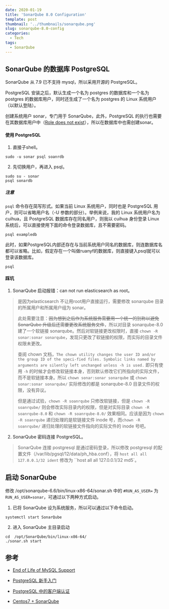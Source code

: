 ```yaml
---
date: 2020-01-19
title: 'SonarQube 8.0 Configuration'
template: post
thumbnail: '../thumbnails/sonarqube.png'
slug: sonarqube-8.0-config
categories:
  - Tech
tags:
  - SonarQube
---
```


## SonarQube 的数据库 PostgreSQL

SonarQube 从 7.9 已不支持 mysql，所以采用开源的 PostgreSQL。

PostgreSQL 安装之后，默认生成一个名为 postgres 的数据库和一个名为 postgres 的数据库用户，同时还生成了一个名为 postgres 的 Linux 系统用户（以默认登陆）。

创建系统用户 sonar，专门用于 SonarQube，此外，PostgreSQL 的执行也需要在其数据库用户中（[Role does not exist](https://stackoverflow.com/questions/11919391/postgresql-error-fatal-role-username-does-not-exist)），所以在数据库中也需创建sonar。

#### 使用 PostgreSQL

1. 直接子shell。

```shell
sudo -u sonar psql soanrdb
```

2. 先切换用户，再进入 psql。

```shell
sudo su - sonar
psql sonardb
```

##### 注意

`psql` 命令存在简写形式。如果当前 Linux 系统用户，同时也是 PostgreSQL 用户，则可以省略用户名（-U 参数的部分）。举例来说，我的 Linux 系统用户名为 cuihua，且 PostgreSQL 数据库存在同名用户，则我以 cuihua 身份登录 Linux 系统后，可以直接使用下面的命令登录数据库，且不需要密码。

```shell
psql exampledb
```

此时，如果PostgreSQL内部还存在与当前系统用户同名的数据库，则连数据库名都可以省略。比如，假定存在一个叫做ruanyf的数据库，则直接键入psql就可以登录该数据库。

```shell
psql
```

#### 踩坑

1. SonarQube 启动报错：can not run elasticsearch as root。

> 是因为elasticsearch 不让用root用户直接运行，需要修改 sonarqube 目录的所属用户和所属用户组为 sonar。
>
> 此处需要注意：~~因为想到之后作为系统服务需要用一个统一的别称以避免 SonarQube 升级后还需要更改系统服务文件~~，所以对目录 sonarqube-8.0 建了一个软链接 sonarqube。然后对软链接更改权限时，直接 `chown -R sonar:sonar sonarqube`，发现只更改了软链接的权限，而实际的目录文件权限未更改。
>
> 查阅 chown 文档，`The chown utility changes the user ID and/or the group ID of the speci-fied files. Symbolic links named by arguments are silently left unchanged unless -h is used.` 即只有使用 `-h` 的时候才会修改软链接本身，否则默认修改它们所指向的实际文件，而不是软链接本身。所以 `chown sonar:sonar sonarqube` 或 `chown sonar:sonar sonarqube/` 实际修改的都是 sonarqube-8.0 目录文件的权限，没有异议。
>
> 但是通过试验，`chown -R soanrqube`  只修改软链接，但是 `chown -R soanrqube/` 则会修改实际目录内的权限，但是对实际目录 `chown -R soanrqube-8.0` 和 `chown -R soanrqube-8.0/` 效果相同。应该是因为 `chown -R soanrqube` 递归处理的是软链接文件 inode 号，而`chown -R soanrqube/` 递归处理的软链接文件指向的实际文件的 inode 号吧。

2. SonarQube 密码连接 PostgreSQL。

> SonarQube 连接 postgresql 是通过密码登录，所以修改 postgresql 的配置文件（/var/lib/pgsql/12/data/ph_hba.conf），将 `host all all 127.0.0.1/32 ident` 修改为 ``host all all 127.0.0.1/32 md5`。



## 启动 SonarQube

修改 /opt/sonarqube-6.6/bin/linux-x86-64/sonar.sh 中的 `#RUN_AS_USER=` 为 `RUN_AS_USER=sonar`，可通过以下两种方式启动。

1. 已将 SonarQube 设为系统服务，所以可以通过以下命令启动。

```shell
systemctl start SonarQube
```

2. 进入 SonarQube 主目录启动

```shell
cd  /opt/SonarQube/bin/linux-x86-64/
./sonar.sh start
```



## 参考

+ [End of Life of MySQL Support](https://community.sonarsource.com/t/end-of-life-of-mysql-support/8667)

+ [PostgreSQL 新手入门](https://www.ruanyifeng.com/blog/2013/12/getting_started_with_postgresql.html)

+ [PostgreSQL 中的客户端认证](https://scarletsky.github.io/2017/04/26/client-authentication-in-postgresql/)

+ [Centos7 + SonarQube](https://amos-x.com/index.php/amos/archives/centos7-SonarQube/)